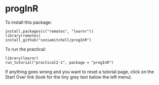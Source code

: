 # progInR


To install this package:
```
install.packages(c("remotes", "learnr"))
library(remotes)
install_github("soniamitchell/progInR")
```

To run the practical:
```
library(learnr)
run_tutorial("practical2-1", package = "progInR")
```

If anything goes wrong and you want to reset a tutorial page, click on the Start Over link (look for the tiny grey text below the left menu).
